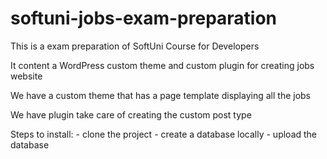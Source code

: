 # softuni-jobs-exam-preparation

This is a exam preparation of SoftUni Course for Developers

It content a WordPress custom theme and custom plugin for creating jobs website

We have a custom theme that has a page template displaying all the jobs

We have plugin take care of creating the custom post type

Steps to install:
    - clone the project
    - create a database locally
    - upload the database 